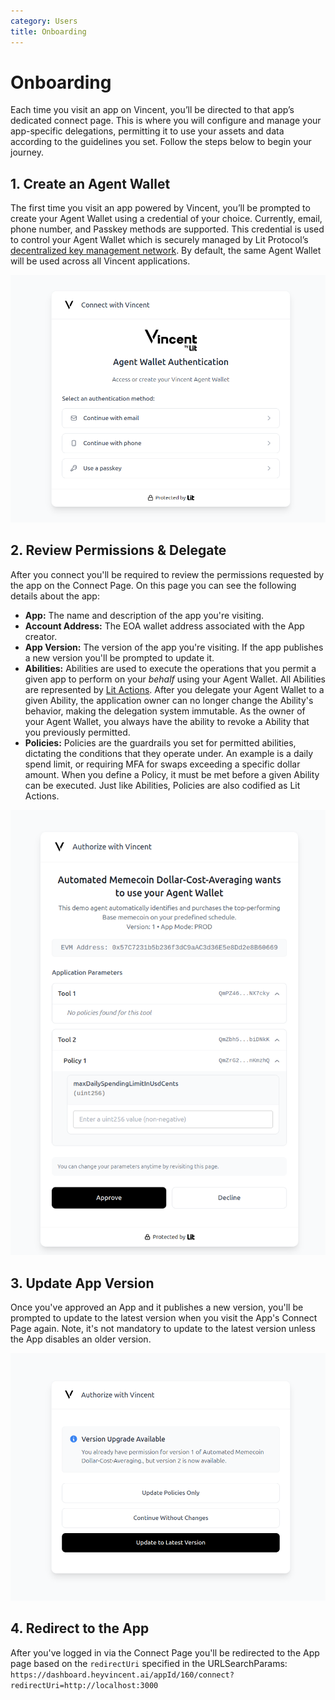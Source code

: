 ```yaml
---
category: Users
title: Onboarding
---
```


# Onboarding

Each time you visit an app on Vincent, you’ll be directed to that app’s dedicated connect page. This is where you will configure and manage your app-specific delegations, permitting it to use your assets and data according to the guidelines you set. Follow the steps below to begin your journey.

## 1. Create an Agent Wallet

The first time you visit an app powered by Vincent, you’ll be prompted to create your Agent Wallet using a credential of your choice. Currently, email, phone number, and Passkey methods are supported. This credential is used to control your Agent Wallet which is securely managed by Lit Protocol’s [decentralized key management network](https://developer.litprotocol.com/resources/how-it-works). By default, the same Agent Wallet will be used across all Vincent applications.

![User Connect](./images/connect.png)

## 2. Review Permissions & Delegate

After you connect you'll be required to review the permissions requested by the app on the Connect Page. On this page you can see the following details about the app:

- **App:** The name and description of the app you're visiting.
- **Account Address:** The EOA wallet address associated with the App creator.
- **App Version:** The version of the app you're visiting. If the app publishes a new version you'll be prompted to update it.
- **Abilities:** Abilities are used to execute the operations that you permit a given app to perform on your _behalf_ using your Agent Wallet. All Abilities are represented by [Lit Actions](https://developer.litprotocol.com/sdk/serverless-signing/overview). After you delegate your Agent Wallet to a given Ability, the application owner can no longer change the Ability's behavior, making the delegation system immutable. As the owner of your Agent Wallet, you always have the ability to revoke a Ability that you previously permitted.
- **Policies:** Policies are the guardrails you set for permitted abilities, dictating the conditions that they operate under. An example is a daily spend limit, or requiring MFA for swaps exceeding a specific dollar amount. When you define a Policy, it must be met before a given Ability can be executed. Just like Abilities, Policies are also codified as Lit Actions.

![Connect Page](./images/connect-page.png)

## 3. Update App Version

Once you've approved an App and it publishes a new version, you'll be prompted to update to the latest version when you visit the App's Connect Page again. Note, it's not mandatory to update to the latest version unless the App disables an older version.

![Update App Version](./images/connect-update.png)

## 4. Redirect to the App

After you've logged in via the Connect Page you'll be redirected to the App page based on the `redirectUri` specified in the URLSearchParams: `https://dashboard.heyvincent.ai/appId/160/connect?redirectUri=http://localhost:3000`
